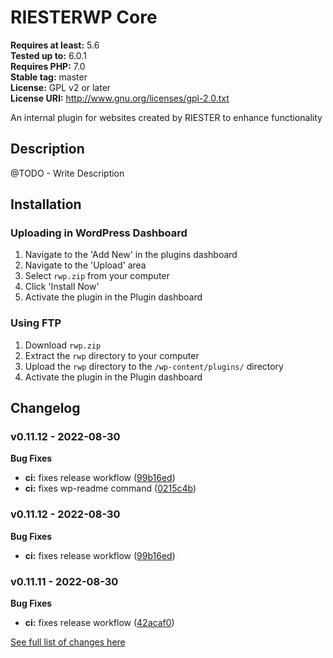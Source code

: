 # RIESTERWP Core #
**Requires at least:** 5.6  
**Tested up to:** 6.0.1  
**Requires PHP:** 7.0  
**Stable tag:** master  
**License:** GPL v2 or later  
**License URI:** http://www.gnu.org/licenses/gpl-2.0.txt  

An internal plugin for websites created by RIESTER to enhance functionality

## Description ##

@TODO - Write Description

## Installation ##

### Uploading in WordPress Dashboard ###

1. Navigate to the 'Add New' in the plugins dashboard
2. Navigate to the 'Upload' area
3. Select `rwp.zip` from your computer
4. Click 'Install Now'
5. Activate the plugin in the Plugin dashboard

### Using FTP ###

1. Download `rwp.zip`
2. Extract the `rwp` directory to your computer
3. Upload the `rwp` directory to the `/wp-content/plugins/` directory
4. Activate the plugin in the Plugin dashboard

## Changelog ##

### v0.11.12 - 2022-08-30 ###

**Bug Fixes**
* **ci:** fixes release workflow ([99b16ed](https://bitbucket.org/riester/rwp/commit/99b16ed27e7d3270514b1f695a9bb2cc2bbe3cf2))
* **ci:** fixes wp-readme command ([0215c4b](https://bitbucket.org/riester/rwp/commit/0215c4b93aeb6192ab8be9808e16bc903de005f0))


### v0.11.12 - 2022-08-30 ###

**Bug Fixes**
* **ci:** fixes release workflow ([99b16ed](https://bitbucket.org/riester/rwp/commit/99b16ed27e7d3270514b1f695a9bb2cc2bbe3cf2))


### v0.11.11 - 2022-08-30 ###

**Bug Fixes**
* **ci:** fixes release workflow ([42acaf0](https://bitbucket.org/riester/rwp/commit/42acaf0b0bf42c3d805763f61bab0c540310b11d))

[See full list of changes here](./CHANGELOG.md)
